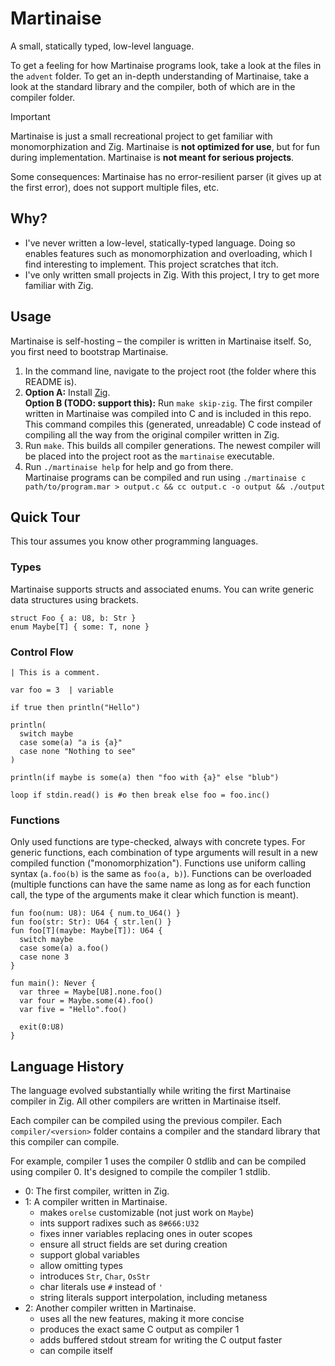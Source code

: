 # Martinaise

A small, statically typed, low-level language.

To get a feeling for how Martinaise programs look, take a look at the files in the `advent` folder.
To get an in-depth understanding of Martinaise, take a look at the standard library and the compiler, both of which are in the compiler folder.

> [!IMPORTANT]
> Martinaise is just a small recreational project to get familiar with monomorphization and Zig.
> Martinaise is **not optimized for use**, but for fun during implementation.
> Martinaise is **not meant for serious projects**.
>
> Some consequences:
> Martinaise has no error-resilient parser (it gives up at the first error), does not support multiple files, etc.

## Why?

- I've never written a low-level, statically-typed language.
  Doing so enables features such as monomorphization and overloading, which I find interesting to implement.
  This project scratches that itch.
- I've only written small projects in Zig.
  With this project, I try to get more familiar with Zig.

## Usage

Martinaise is self-hosting – the compiler is written in Martinaise itself.
So, you first need to bootstrap Martinaise.

1. In the command line, navigate to the project root (the folder where this README is).
2. **Option A:** Install [Zig](https://ziglang.org).  
   **Option B (TODO: support this):** Run `make skip-zig`. The first compiler written in Martinaise was compiled into C and is included in this repo. This command compiles this (generated, unreadable) C code instead of compiling all the way from the original compiler written in Zig.
3. Run `make`. This builds all compiler generations. The newest compiler will be placed into the project root as the `martinaise` executable.
4. Run `./martinaise help` for help and go from there.  
   Martinaise programs can be compiled and run using `./martinaise c path/to/program.mar > output.c && cc output.c -o output && ./output`

## Quick Tour

This tour assumes you know other programming languages.

### Types

Martinaise supports structs and associated enums.
You can write generic data structures using brackets.

```martinaise
struct Foo { a: U8, b: Str }
enum Maybe[T] { some: T, none }
```

### Control Flow

```martinaise
| This is a comment.

var foo = 3  | variable

if true then println("Hello")

println(
  switch maybe
  case some(a) "a is {a}"
  case none "Nothing to see"
)

println(if maybe is some(a) then "foo with {a}" else "blub")

loop if stdin.read() is #o then break else foo = foo.inc()
```

### Functions

Only used functions are type-checked, always with concrete types.
For generic functions, each combination of type arguments will result in a new compiled function ("monomorphization").
Functions use uniform calling syntax (`a.foo(b)` is the same as `foo(a, b)`).
Functions can be overloaded (multiple functions can have the same name as long as for each function call, the type of the arguments make it clear which function is meant).

```martinaise
fun foo(num: U8): U64 { num.to_U64() }
fun foo(str: Str): U64 { str.len() }
fun foo[T](maybe: Maybe[T]): U64 {
  switch maybe
  case some(a) a.foo()
  case none 3
}

fun main(): Never {
  var three = Maybe[U8].none.foo()
  var four = Maybe.some(4).foo()
  var five = "Hello".foo()

  exit(0:U8)
}
```

## Language History

The language evolved substantially while writing the first Martinaise compiler in Zig.
All other compilers are written in Martinaise itself.

Each compiler can be compiled using the previous compiler.
Each `compiler/<version>` folder contains a compiler and the standard library that this compiler can compile.

For example, compiler 1 uses the compiler 0 stdlib and can be compiled using compiler 0.
It's designed to compile the compiler 1 stdlib.

- 0: The first compiler, written in Zig.
- 1: A compiler written in Martinaise.
  - makes `orelse` customizable (not just work on `Maybe`)
  - ints support radixes such as `8#666:U32`
  - fixes inner variables replacing ones in outer scopes
  - ensure all struct fields are set during creation
  - support global variables
  - allow omitting types
  - introduces `Str`, `Char`, `OsStr`
  - char literals use `#` instead of `'`
  - string literals support interpolation, including metaness
- 2: Another compiler written in Martinaise.
  - uses all the new features, making it more concise
  - produces the exact same C output as compiler 1
  - adds buffered stdout stream for writing the C output faster
  - can compile itself
